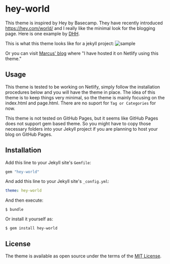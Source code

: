 # hey-world

This theme is inspired by Hey by Basecamp. They have recently introduced https://hey.com/world/ and I really like the minimal look for the blogging page. Here is one example by [DHH](https://world.hey.com/dhh/).

This is what this theme looks like for a jekyll project:
![sample](./sample.png)

Or you can visit [Marcus' blog](https://marcushwz.netlify.app/) where "I have hosted it on Netlify using this theme."

## Usage

This theme is tested to be working on Netlify, simply follow the installation procedures below and you will have the theme in place.
The idea of this theme is to keep things very minimal, so the theme is mainly focusing on the index.html and page.html. There are no suport for `Tag or Categories` for now.

This theme is not tested on GitHub Pages, but it seems like GitHub Pages does not support gem based theme. So you might have to copy those necessary folders into your Jekyll project if you are planning to host your blog on GitHub Pages.


## Installation

Add this line to your Jekyll site's `Gemfile`:

```ruby
gem "hey-world"
```

And add this line to your Jekyll site's `_config.yml`:

```yaml
theme: hey-world
```

And then execute:

    $ bundle

Or install it yourself as:

    $ gem install hey-world


## License

The theme is available as open source under the terms of the [MIT License](https://opensource.org/licenses/MIT).

